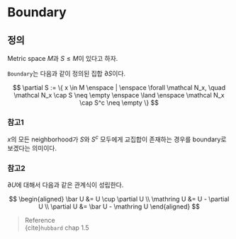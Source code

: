 # Boundary
## 정의
Metric space $M$과 $S \le M$이 있다고 하자.

`Boundary`는 다음과 같이 정의된 집합 $\partial S$이다.

$$ \partial S := \{ x \in M \enspace | \enspace \forall \mathcal N_x, \quad \mathcal N_x \cap S \neq \empty \enspace \land \enspace \mathcal N_x \cap S^c \neq \empty \} $$

### 참고1
$x$의 모든 neighborhood가 $S$와 $S^c$ 모두에게 교집합이 존재하는 경우를 boundary로 보겠다는 의미이다.

### 참고2
$\partial U$에 대해서 다음과 같은 관계식이 성립한다.

$$ \begin{aligned} \bar U &= U \cup \partial U \\ \mathring U &= U - \partial U \\ \partial U &= \bar U - \mathring U \end{aligned}  $$

> Reference  
> {cite}`hubbard` chap 1.5  